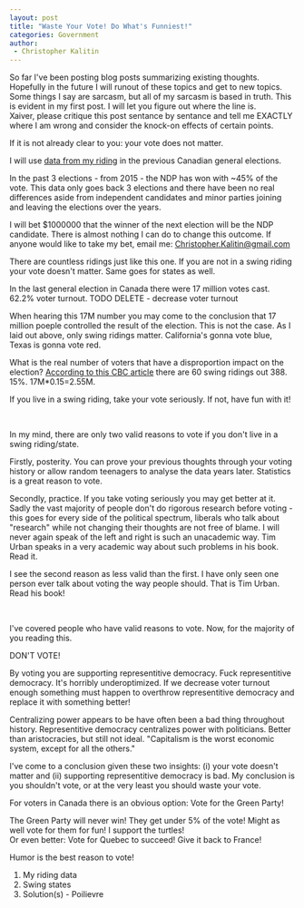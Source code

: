 ```yaml
---
layout: post
title: "Waste Your Vote! Do What's Funniest!"
categories: Government
author:
 - Christopher Kalitin
---
```

<head>
    <meta property="og:image" content="{{site.url}}/assets/images/covers/nasa-is-fucked.jpg">
</head>

So far I've been posting blog posts summarizing existing thoughts. Hopefully in the future I will runout of these topics and get to new topics. Some things I say are sarcasm, but all of my sarcasm is based in truth. This is evident in my first post. I will let you figure out where the line is.  
Xaiver, please critique this post sentance by sentance and tell me EXACTLY where I am wrong and consider the knock-on effects of certain points.

If it is not already clear to you: your vote does not matter.

I will use <a href="https://www.elections.ca/Scripts/vis/PastResults?L=e&ED=59019&EV=99&EV_TYPE=6&QID=-1&PAGEID=28">data from my riding</a> in the previous Canadian general elections.

In the past 3 elections - from 2015 - the NDP has won with ~45% of the vote. This data only goes back 3 elections and there have been no real differences aside from independent candidates and minor parties joining and leaving the elections over the years.

I will bet $1000000 that the winner of the next election will be the NDP candidate. There is almost nothing I can do to change this outcome. If anyone would like to take my bet, email me: Christopher.Kalitin@gmail.com

There are countless ridings just like this one. If you are not in a swing riding your vote doesn't matter. Same goes for states as well.

In the last general election in Canada there were 17 million votes cast. 62.2% voter turnout. TODO DELETE - decrease voter turnout

When hearing this 17M number you may come to the conclusion that 17 million poeple controlled the result of the election. This is not the case. As I laid out above, only swing ridings matter. California's gonna vote blue, Texas is gonna vote red.

What is the real number of voters that have a disproportion impact on the election? <a href="https://newsinteractives.cbc.ca/elections/federal/2019/battlegrounds/">According to this CBC article</a> there are 60 swing ridings out 388. 15%. 17M*0.15=2.55M.

If you live in a swing riding, take your vote seriously. If not, have fun with it!

‎

In my mind, there are only two valid reasons to vote if you don't live in a swing riding/state.

Firstly, posterity. You can prove your previous thoughts through your voting history or allow random teenagers to analyse the data years later. Statistics is a great reason to vote.

Secondly, practice. If you take voting seriously you may get better at it. Sadly the vast majority of people don't do rigorous research before voting - this goes for every side of the political spectrum, liberals who talk about "research" while not changing their thoughts are not free of blame. I will never again speak of the left and right is such an unacademic way. Tim Urban speaks in a very academic way about such problems in his book. Read it.

I see the second reason as less valid than the first. I have only seen one person ever talk about voting the way people should. That is Tim Urban. Read his book!

‎

I've covered people who have valid reasons to vote. Now, for the majority of you reading this.

DON'T VOTE!

By voting you are supporting representitive democracy. Fuck representitive democracy. It's horribly underoptimized. If we decrease voter turnout enough something must happen to overthrow representitive democracy and replace it with something better!

Centralizing power appears to be have often been a bad thing throughout history. Representitive democracy centralizes power with politicians. Better than aristocracies, but still not ideal. "Capitalism is the worst economic system, except for all the others."

I've come to a conclusion given these two insights: (i) your vote doesn't matter and (ii) supporting representitive democracy is bad. My conclusion is you shouldn't vote, or at the very least you should waste your vote.

For voters in Canada there is an obvious option: Vote for the Green Party!

The Green Party will never win! They get under 5% of the vote! Might as well vote for them for fun! I support the turtles!  
Or even better: Vote for Quebec to succeed! Give it back to France!

Humor is the best reason to vote!

1. My riding data
2. Swing states
3. Solution(s) - Poilievre

